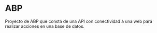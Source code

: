 # ABP
Proyecto de ABP que consta de una API con conectividad a una web para realizar acciones en una base de datos.
